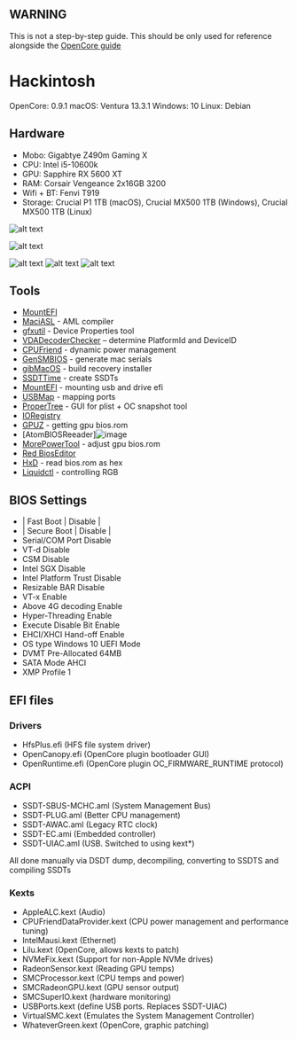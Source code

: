## WARNING
This is not a step-by-step guide. This should be only used for reference alongside the [OpenCore guide](https://dortania.github.io/OpenCore-Install-Guide/)


# Hackintosh
OpenCore:	0.9.1
macOS: 	Ventura 13.3.1
Windows:	10
Linux:		Debian

## Hardware	
- Mobo:		Gigabtye Z490m Gaming X
- CPU:		Intel i5-10600k
- GPU:		Sapphire RX 5600 XT
- RAM:		Corsair Vengeance 2x16GB 3200
- Wifi + BT:	Fenvi T919
- Storage:	Crucial P1 1TB (macOS), Crucial MX500 1TB (Windows), Crucial MX500 1TB (Linux)



![alt text](https://github.com/oxonomi/Hackintosh/blob/main/images/info.png?raw=true)

![alt text](https://github.com/oxonomi/Hackintosh/blob/main/images/Cinebench.png?raw=true)

![alt text](https://github.com/oxonomi/Hackintosh/blob/main/images/Geekbench.png?raw=true)
![alt text](https://github.com/oxonomi/Hackintosh/blob/main/images/Geek%20bench%20compute%20OpenCL.png?raw=true)
![alt text](https://github.com/oxonomi/Hackintosh/blob/main/images/Geek%20bench%20compute%20Metal.png?raw=true)

## Tools
- [MountEFI](https://github.com/corpnewt/MountEFI)
- [MaciASL](https://github.com/acidanthera/MaciASL) - AML compiler
- [gfxutil](https://github.com/acidanthera/gfxutil) - Device Properties tool 
- [VDADecoderChecker](https://github.com/cylonbrain/VDADecoderCheck) – determine PlatformId and DeviceID
- [CPUFriend](https://github.com/acidanthera/CPUFriend) - dynamic power management 
- [GenSMBIOS](https://github.com/corpnewt/GenSMBIOS) - generate mac serials 
- [gibMacOS](https://github.com/corpnewt/gibMacOS) - build recovery installer
- [SSDTTime](https://github.com/corpnewt/SSDTTime) - create SSDTs 
- [MountEFI](https://github.com/corpnewt/MountEFI) - mounting usb and drive efi
- [USBMap](https://github.com/corpnewt/USBMap) - mapping ports 
- [ProperTree](https://github.com/corpnewt/ProperTree) - GUI for plist + OC snapshot tool 
- [IORegistry](https://github.com/vulgo/IORegistryExplorer)
- [GPUZ](https://www.techpowerup.com/download/gpu-z/) - getting gpu bios.rom  
- [AtomBIOSReeader]![image](https://github.com/oxonomi/Hackintosh/assets/130058100/23b2711a-7b3d-4f79-b222-cb7a15d4307c)
- [MorePowerTool](https://www.igorslab.de/en/download-area-new-version-of-morepowertool-mpt-and-final-release-of-redbioseditor-rbe/) - adjust gpu bios.rom 
- [Red BiosEditor](https://www.igorslab.de/en/download-area-new-version-of-morepowertool-mpt-and-final-release-of-redbioseditor-rbe/)
- [HxD](https://mh-nexus.de/en/hxd/) - read bios.rom as hex 
- [Liquidctl](https://mh-nexus.de/en/hxd/) - controlling RGB 


## BIOS Settings
- | Fast Boot |			          Disable |
- | Secure Boot | 		        Disable |
- Serial/COM Port		      Disable
- VT-d 			              Disable
- CSM 			              Disable
- Intel SGX 			        Disable
- Intel Platform Trust	  Disable
- Resizable BAR		        Disable
- VT-x			              Enable
- Above 4G decoding	      Enable
- Hyper-Threading		      Enable
- Execute Disable Bit	    Enable
- EHCI/XHCI Hand-off	    Enable
- OS type 			          Windows 10 UEFI Mode
- DVMT Pre-Allocated	    64MB
- SATA Mode 		          AHCI
- XMP               			Profile 1


## EFI files

### Drivers
- HfsPlus.efi			(HFS file system driver)
- OpenCanopy.efi		(OpenCore plugin bootloader GUI)
- OpenRuntime.efi		(OpenCore plugin OC_FIRMWARE_RUNTIME protocol)

### ACPI 
- SSDT-SBUS-MCHC.aml	(System Management Bus)
- SSDT-PLUG.aml		(Better CPU management)
- SSDT-AWAC.aml		(Legacy RTC clock)
- SSDT-EC.ami		(Embedded controller)
- SSDT-UIAC.aml		(USB. Switched to using kext*)

All done manually via DSDT dump, decompiling, converting to SSDTS and compiling SSDTs	

### Kexts
- AppleALC.kext				        (Audio)
- CPUFriendDataProvider.kext  (CPU power management and performance tuning)
- IntelMausi.kext			        (Ethernet)
- Lilu.kext				            (OpenCore, allows kexts to patch)
- NVMeFix.kext				        (Support for non-Apple NVMe drives)
- RadeonSensor.kext			      (Reading GPU temps)
- SMCProcessor.kext			      (CPU temps and power)
- SMCRadeonGPU.kext			      (GPU sensor output)
- SMCSuperIO.kext			        (hardware monitoring)
- USBPorts.kext				        (define USB ports. Replaces SSDT-UIAC)
- VirtualSMC.kext			        (Emulates the System Management Controller)
- WhateverGreen.kext			    (OpenCore, graphic patching)
